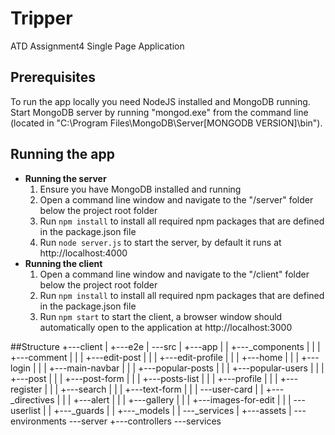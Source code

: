 # Tripper
ATD Assignment4 Single Page Application

## Prerequisites
To run the app locally you need NodeJS installed and MongoDB running.
Start MongoDB server by running "mongod.exe" from the command line (located in "C:\Program Files\MongoDB\Server\[MONGODB VERSION]\bin").

## Running the app
* **Running the server**
    1. Ensure you have MongoDB installed and running
    1. Open a command line window and navigate to the "/server" folder below the project root folder
    1. Run `npm install` to install all required npm packages that are defined in the package.json file
    1. Run `node server.js` to start the server, by default it runs at http://localhost:4000
* **Running the client**
    1. Open a command line window and navigate to the "/client" folder below the project root folder
    1. Run `npm install` to install all required npm packages that are defined in the package.json file
    1. Run `npm start` to start the client, a browser window should automatically open to the application at http://localhost:3000


##Structure
+---client
|   +---e2e
|   \---src
|       +---app
|       |   +---_components
|       |   |   +---comment
|       |   |   +---edit-post
|       |   |   +---edit-profile
|       |   |   +---home
|       |   |   +---login
|       |   |   +---main-navbar
|       |   |   +---popular-posts
|       |   |   +---popular-users
|       |   |   +---post
|       |   |   +---post-form
|       |   |   +---posts-list
|       |   |   +---profile
|       |   |   +---register
|       |   |   +---search
|       |   |   +---text-form
|       |   |   \---user-card
|       |   +---_directives
|       |   |   +---alert
|       |   |   +---gallery
|       |   |   +---images-for-edit
|       |   |   \---userlist
|       |   +---_guards
|       |   +---_models
|       |   \---_services
|       +---assets
|       \---environments
\---server
    +---controllers
    \---services